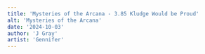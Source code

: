 ```yaml
---
title: 'Mysteries of the Arcana - 3.85 Kludge Would be Proud'
alt: 'Mysteries of the Arcana'
date: '2024-10-03'
author: 'J Gray'
artist: 'Gennifer'
---
```

